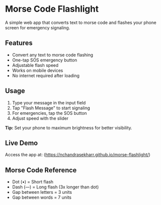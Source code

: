 # Morse Code Flashlight

A simple web app that converts text to morse code and flashes your phone screen for emergency signaling.

## Features

- Convert any text to morse code flashing
- One-tap SOS emergency button  
- Adjustable flash speed
- Works on mobile devices
- No internet required after loading

## Usage

1. Type your message in the input field
2. Tap "Flash Message" to start signaling
3. For emergencies, tap the SOS button
4. Adjust speed with the slider

**Tip:** Set your phone to maximum brightness for better visibility.

## Live Demo

Access the app at: (https://nchandrasekharr.github.io/morse-flashlight/)

## Morse Code Reference

- Dot (•) = Short flash
- Dash (—) = Long flash (3x longer than dot)
- Gap between letters = 3 units
- Gap between words = 7 units
